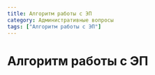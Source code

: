 ```yaml
---
title: Алгоритм работы с ЭП
category: Административные вопросы
tags: ["Алгоритм работы с ЭП"]
---
```

# Алгоритм работы с ЭП
